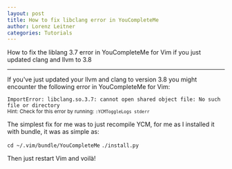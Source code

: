 ```yaml
---
layout: post
title: How to fix libclang error in YouCompleteMe
author: Lorenz Leitner
categories: Tutorials
---
```


How to fix the liblang 3.7 error in YouCompleteMe for Vim if you just updated
clang and llvm to 3.8

---

If you've just updated your llvm and clang to version 3.8 you might encounter 
the following error in YouCompleteMe for Vim: 

`ImportError: libclang.so.3.7: cannot open shared object file: No such file or directory`  
<sub>Hint: Check for this error by running: `:YCMToggleLogs stderr`</sub>

The simplest fix for me was to just recompile YCM, for me as I installed it
with bundle, it was as simple as:  

`cd ~/.vim/bundle/YouCompleteMe`
`./install.py`

Then just restart Vim and voilà!
